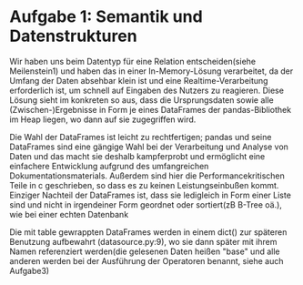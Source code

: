 # Aufgabe 1: Semantik und Datenstrukturen
Wir haben uns beim Datentyp für eine Relation entscheiden(siehe Meilenstein1) 
und haben das in einer In-Memory-Lösung verarbeitet, da der Umfang der Daten absehbar klein ist und eine 
Realtime-Verarbeitung erforderlich ist, um schnell auf Eingaben des Nutzers zu reagieren.
Diese Lösung sieht im konkreten so aus, dass die Ursprungsdaten sowie alle (Zwischen-)Ergebnisse in Form je eines 
DataFrames der pandas-Bibliothek im Heap liegen, wo dann auf sie zugegriffen wird.

Die Wahl der DataFrames ist leicht zu rechtfertigen; pandas und seine DataFrames sind eine gängige Wahl bei der 
Verarbeitung und Analyse von Daten und das macht sie deshalb kampferprobt und ermöglicht eine einfachere Entwicklung 
aufgrund des umfangreichen Dokumentationsmaterials. Außerdem sind hier die Performancekritischen Teile in c 
geschrieben, so dass es zu keinen Leistungseinbußen kommt. Einziger Nachteil der DataFrames ist, dass sie ledigleich 
in Form einer Liste sind und nicht in irgendeiner Form geordnet oder sortiert(zB B-Tree oä.), wie bei einer echten 
Datenbank

Die mit table gewrappten DataFrames werden in einem dict() zur späteren Benutzung aufbewahrt (datasource.py:9), wo 
sie dann später mit ihrem Namen referenziert werden(die gelesenen Daten heißen "base" und alle anderen werden bei der
 Ausführung der Operatoren benannt, siehe auch Aufgabe3)